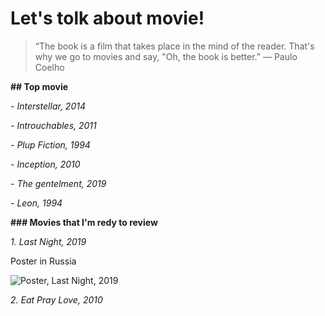 # Let's tolk about movie!

> “The book is a film that takes place in the mind of the reader. That's why we go to movies and say, "Oh, the book is better.”
― Paulo Coelho

**## Top movie**

*- Interstellar, 2014*

*- Introuchables, 2011*

*- Plup Fiction, 1994*

*- Inception, 2010*

*- The gentelment, 2019*

*- Leon, 1994*


**### Movies that I'm redy to review**

*1. Last Night, 2019*

Poster in Russia

![Poster, Last Night, 2019](https://upload.wikimedia.org/wikipedia/ru/thumb/1/11/Last_Night2.jpg/203px-Last_Night2.jpg)

*2. Eat Pray Love, 2010*